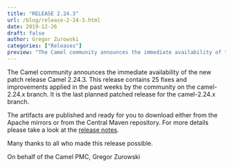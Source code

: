 ```yaml
---
title: "RELEASE 2.24.3"
url: /blog/release-2-24-3.html
date: 2019-12-26
draft: false 
author: Gregor Zurowski
categories: ["Releases"]
preview: "The Camel community announces the immediate availability of the new patch release Camel 2.24.3"
---
```



The Camel community announces the immediate availability of the new patch release Camel 2.24.3.
This release contains 25 fixes and improvements applied in the past weeks by the community on the camel-2.24.x branch.
It is the last planned patched release for the camel-2.24.x branch.

The artifacts are published and ready for you to download either from the Apache mirrors or from the Central Maven repository. For more details please take a look at the [release notes](https://issues.apache.org/jira/secure/ReleaseNote.jspa?version=12346260&projectId=12311211).

Many thanks to all who made this release possible.

On behalf of the Camel PMC,
Gregor Zurowski
